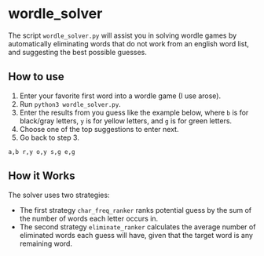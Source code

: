 # wordle_solver

The script `wordle_solver.py` will assist you in solving wordle games by automatically eliminating words 
that do not work from an english word list, and suggesting the best possible guesses.

## How to use

1. Enter your favorite first word into a wordle game (I use arose).
2. Run `python3 wordle_solver.py`.
3. Enter the results from you guess like the example below, where `b` is for 
black/gray letters, `y` is for yellow letters, and `g` is for green letters.
4. Choose one of the top suggestions to enter next.
5. Go back to step 3.

`a,b r,y o,y s,g e,g`

## How it Works

The solver uses two strategies:

- The first strategy `char_freq_ranker` ranks potential guess by the sum of the number of words each letter occurs in. 
- The second strategy `eliminate_ranker` calculates the average number of eliminated words each guess will have, given 
that the target word is any remaining word.

